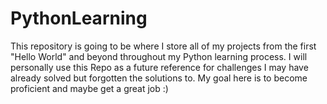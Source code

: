 # PythonLearning
This repository is going to be where I store all of my projects from the first "Hello World" and beyond throughout my Python learning process. 
I will personally use this Repo as a future reference for challenges I may have already solved but forgotten the solutions to. 
My goal here is to become proficient and maybe get a great job :) 

